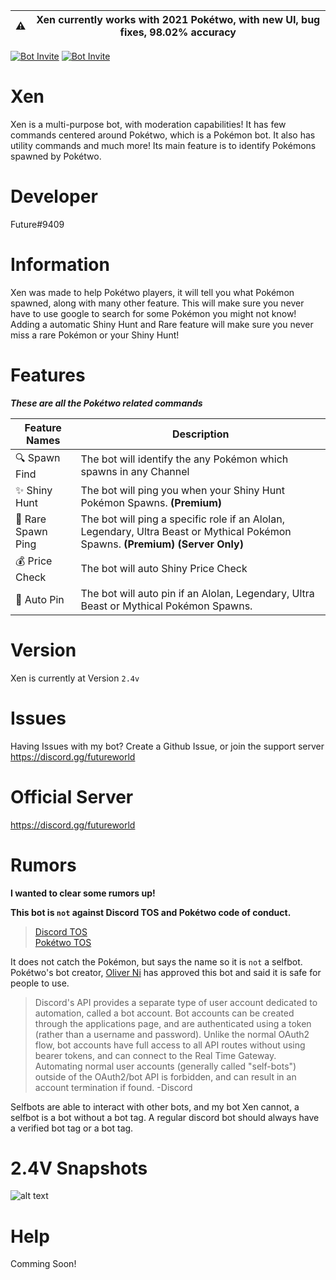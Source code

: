 | ⚠️  |      Xen currently works with 2021 Pokétwo, with new UI, bug fixes, 98.02% accuracy      |
|----------|:-------------:|

[![Bot Invite](https://img.shields.io/badge/Bot%20Invite-Xen-brightgreen.svg?style=flat)](https://discord.com/api/oauth2/authorize?client_id=826935014049972265&permissions=511049&scope=bot%20applications.commands)
[![Bot Invite](https://img.shields.io/badge/Discord-Join%20Here-blue.svg?style=flat)](https://discord.gg/futureworld)

# Xen

Xen is a multi-purpose bot, with moderation capabilities! It has few commands centered around Pokétwo, which is a Pokémon bot. It also has utility commands and much more! Its main feature is to identify Pokémons spawned by Pokétwo.

# Developer
Future#9409

# Information
Xen was made to help Pokétwo players, it will tell you what Pokémon spawned, along with many other feature. This will make sure you never have to use google to search for some Pokémon you might not know! Adding a automatic Shiny Hunt and Rare feature will make sure you never miss a rare Pokémon or your Shiny Hunt!

# Features

_**These are all the Pokétwo related commands**_

| Feature Names  | Description |
| ------------- | ------------- |
| 🔍 Spawn Find  | The bot will identify the any Pokémon which spawns in any Channel  |
| ✨ Shiny Hunt  | The bot will ping you when your Shiny Hunt Pokémon Spawns. **(Premium)** |
| 🏓 Rare Spawn Ping | The bot will ping a specific role if an Alolan, Legendary, Ultra Beast or Mythical Pokémon Spawns. **(Premium)** **(Server Only)** |
| 💰 Price Check | The bot will auto Shiny Price Check |
| 📌 Auto Pin| The bot will auto pin if an Alolan, Legendary, Ultra Beast or Mythical Pokémon Spawns. |

# Version
Xen is currently at Version `2.4v`

# Issues
Having Issues with my bot? Create a Github Issue, or join the support server https://discord.gg/futureworld

# Official Server
https://discord.gg/futureworld

# Rumors
**I wanted to clear some rumors up!**

**This bot is `not` against Discord TOS and Pokétwo code of conduct.**
> [Discord TOS](https://discord.com/terms)  
> [Pokétwo TOS](https://poketwo.net/code-of-conduct)

It does not catch the Pokémon, but says the name so it is `not` a selfbot. Pokétwo's bot creator, [Oliver Ni](https://github.com/oliver-ni) has approved this bot and said it is safe for people to use.

> Discord's API provides a separate type of user account dedicated to automation, called a bot account. Bot accounts can be created through the applications page, and are authenticated using a token (rather than a username and password). Unlike the normal OAuth2 flow, bot accounts have full access to all API routes without using bearer tokens, and can connect to the Real Time Gateway. Automating normal user accounts (generally called "self-bots") outside of the OAuth2/bot API is forbidden, and can result in an account termination if found. -Discord

Selfbots are able to interact with other bots, and my bot Xen cannot, a selfbot is a bot without a bot tag. A regular discord bot should always have a verified bot tag or a bot tag.

# 2.4V Snapshots
![alt text](https://gm1.ggpht.com/jcONwRfqkbcmLagQ0NACs9GbLleNd2kVFYwZ47LT5SxDdQ41mNukTPD3tgoqntiPEOtyR8wLA2vLuBdO-WvHNs1iCHdzLsvi0Yrc1xRzBIpWFu3xRZTM23zCsRH1Uq-9zU3KDOxYRH6kBU9zqQbTSADG5OomIcLZ8XgUMoL8V0S38NM9jlr6x7hQtS2WtWuRQmD8CT0ydVmLECuAR-GpBbP3b3BIsaXXEEctOegtOmIhZg-9xOWfXmTSyucRxgR94TUYak6vtZrBEeK1i-9sesOWmaDWlKBhn9c6qQk6qCBkuo_6YB-8179m7U6_88svr1z5KNQarfJPPieS4Iby3Q_RubG0Lu2KEsjuYpa0bXfTuqAHLXDl2CVpP7dv7chiNUwqBDhKzuRqsT3ou5ZqKHkwlz6E3niz13wthjNAwDAh3E8YLz3iumlgqEpzyQpf-h8Q-63FB1tz6X9H8neNHKYrhN-s-GXfRwJt_aUuxYMsBK9Dixs5CZEYG2XBJ7fgcmv0UWf8XiqFm6I0ZX6AxuwaRb987tgP7d7BugzNI65rnPIHC5KR7AOpFC8so6hWi6oZ7tQ9jmnt5YYfJrGhDOcC3XEtNsIaj4Cw9Xjc01bJc18p0qe6GRK203lFLkseWi5qzAC_52N2aumP-4ugKDS0m0S_4bGv1okoyVNHJ4okeOgO-KkhGN-KZ9619WiLwCgz_YbL2to2nrmkAun7cQQJz7-i8PmNjdsd-N2lzeU30Kk8DzaZT7TDfpxwjzy6ZWw=s0-l75-ft-l75-ft)
# Help
Comming Soon!
